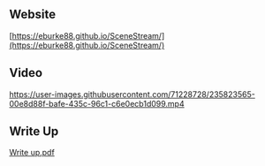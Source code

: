## Website

[https://eburke88.github.io/SceneStream/](https://eburke88.github.io/SceneStream/)


## Video

https://user-images.githubusercontent.com/71228728/235823565-00e8d88f-bafe-435c-96c1-c6e0ecb1d099.mp4


## Write Up

[Write up.pdf](https://github.com/eburke88/Portfolio/files/11378986/Write.up.pdf)

